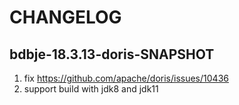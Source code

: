 # CHANGELOG

## bdbje-18.3.13-doris-SNAPSHOT

1. fix https://github.com/apache/doris/issues/10436
2. support build with jdk8 and jdk11
